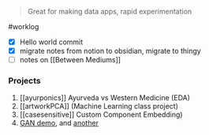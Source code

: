 > Great for making data apps, rapid experimentation


#worklog 
- [x] Hello world commit
- [x] migrate notes from notion to obsidian, migrate to thingy
- [ ] notes on [[Between Mediums]]

### Projects
1. [[ayurponics]] Ayurveda vs Western Medicine (EDA)
2. [[artworkPCA]] (Machine Learning class project)
3. [[casesensitive]] Custom Component Embedding)
4. [GAN demo](https://medium.com/towards-data-science/coding-ml-tools-like-you-code-ml-models-ddba3357eace), and [another](https://towardsdatascience.com/build-an-app-to-synthesize-photorealistic-faces-using-tensorflow-and-streamlit-dd2545828021)


